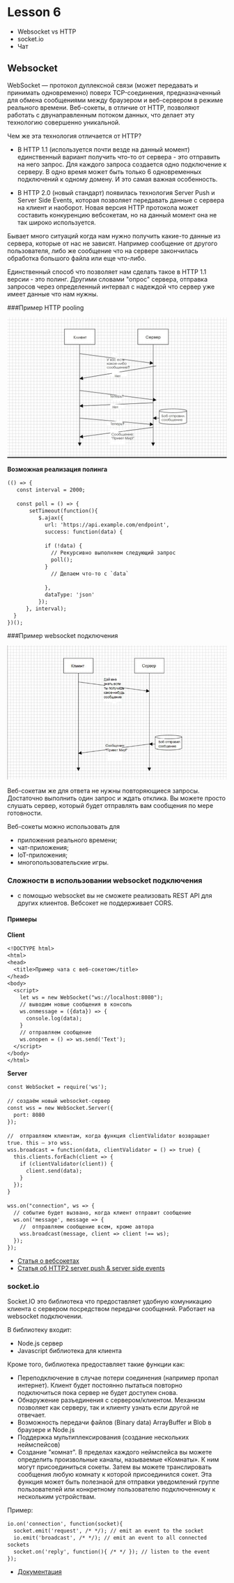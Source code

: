 # Lesson 6

- Websocket vs HTTP
- socket.io
- Чат

## Websocket

WebSocket — протокол дуплексной связи (может передавать и принимать одновременно) поверх TCP-соединения, предназначенный для обмена сообщениями между браузером и веб-сервером в режиме реального времени.
Веб-сокеты, в отличие от HTTP, позволяют работать с двунаправленным потоком данных, что делает эту технологию совершенно уникальной.

Чем же эта технология отличается от HTTP?

- В HTTP 1.1 (используется почти везде на данный момент) единственный вариант получить что-то от сервера - это отправить на него запрос. Для каждого запроса создается одно подключение к серверу. В одно время может быть только 6 одновременных подключений к одному домену. И это самая важная особенность.

- В HTTP 2.0 (новый стандарт) появилась технология Server Push и Server Side Events, которая позволяет передавать данные с сервера на клиент и наоборот. Новая версия HTTP протокола может составить конкуренцию вебсокетам, но на данный момент она не так широко используется.
 

Бывает много ситуаций когда нам нужно получить какие-то данные из сервера, которые от нас не зависят. Например сообщение от другого пользователя, либо же сообщение что на сервере закончилась обработка большого файла или еще что-либо.

Единственный способ что позволяет нам сделать такое в HTTP 1.1 версии - это полинг. Другими словами "опрос" сервера, отправка запросов через определенный интервал с надеждой что сервер уже имеет данные что нам нужны.

###Пример HTTP pooling

<img src="./images/image-6-1.webp" />

**Возможная реализация полинга**

```
(() => {
   const interval = 2000;
   
   const poll = () => { 
       setTimeout(function(){
          $.ajax({ 
            url: 'https://api.example.com/endpoint', 
            success: function(data) {
            
            if (!data) {
              // Рекурсивно выполняем следующий запрос
              poll();
            }
              // Делаем что-то с `data`
              
            }, 
            dataType: 'json'
          });
      }, interval);
  }
})();
```

###Пример websocket подключения

<img src="./images/image-6-2.webp" />

Веб-сокетам же для ответа не нужны повторяющиеся запросы. Достаточно выполнить один запрос и ждать отклика. Вы можете просто слушать сервер, который будет отправлять вам сообщения по мере готовности.

Веб-сокеты можно использовать для

- приложения реального времени;
- чат-приложения;
- IoT-приложения;
- многопользовательские игры.

### Сложности в использовании websocket подключения

- с помощью websocket вы не сможете реализовать REST API для других клиентов. Вебсокет не поддерживает CORS.

#### Примеры 

**Client**

```
<!DOCTYPE html>
<html>
<head>
  <title>Пример чата с веб-сокетом</title>
</head>
<body>
  <script>
    let ws = new WebSocket("ws://localhost:8080");
    // выводим новые сообщения в консоль
    ws.onmessage = ({data}) => {
      console.log(data);
    }
    // отправляем сообщение 
    ws.onopen = () => ws.send('Text');
  </script>
</body>
</html>
```

**Server**

```
const WebSocket = require('ws');

// создаём новый websocket-сервер
const wss = new WebSocket.Server({
  port: 8080
});

//  отправляем клиентам, когда функция clientValidator возвращает true. this — это wss.
wss.broadcast = function(data, clientValidator = () => true) {
  this.clients.forEach(client => {
    if (clientValidator(client)) {
      client.send(data);
    }
  });
}

wss.on("connection", ws => {
  // событие будет вызвано, когда клиент отправит сообщение
  ws.on('message', message => {
    //  отправляем сообщение всем, кроме автора
    wss.broadcast(message, client => client !== ws);
  });
});
```

- [Статья о вебсокетах](https://tproger.ru/translations/what-are-web-sockets/)
- [Статья об HTTP2 server push & server side events](https://habr.com/company/ruvds/blog/342346/)


### socket.io

Socket.IO это библиотека что предоставляет удобную комуникацию клиента с сервером посредством передачи сообщений. Работает на websocket подключении.

В библиотеку входит:

- Node.js сервер
- Javascript библиотека для клиента

Кроме того, библиотека предоставляет такие функции как: 
- Переподключение в случае потери соединения (например пропал интернет). Клиент будет постоянно пытаться повторно подключиться пока сервер не будет доступен снова. 
- Обнаружение разъединения с сервером/клиентом. Механизм позволяет как серверу, так и клиенту узнать если другой не отвечает.
- Возможность передачи файлов (Binary data) ArrayBuffer и Blob в браузере и Node.js
- Поддержка мультиплексирования (создание нескольких неймспейсов)
- Создание "комнат". В пределах каждого неймспейса вы можете определить произвольные каналы, называемые «Комнаты». К ним могут присоединиться сокеты. Затем вы можете транслировать сообщения любую комнату к которой присоединился сокет. Эта функция может быть полезнаой для отправки уведомлений группе пользователей или конкретному пользователю подключенному к нескольким устройствам.
  
Пример: 

```
io.on('connection', function(socket){
  socket.emit('request', /* */); // emit an event to the socket
  io.emit('broadcast', /* */); // emit an event to all connected sockets
  socket.on('reply', function(){ /* */ }); // listen to the event
});
```

- [Документация](https://socket.io/docs/)

